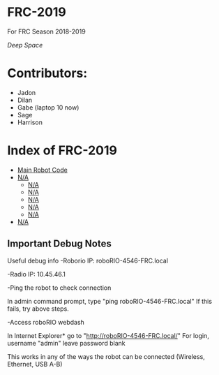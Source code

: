 # FRC-2019
For FRC Season 2018-2019

*Deep Space*

# Contributors:
- Jadon
- Dilan
- Gabe (laptop 10 now)
- Sage
- Harrison

# Index of FRC-2019
- [Main Robot Code]()
- [N/A]()
    - [N/A]()
    - [N/A]()
    - [N/A]()
    - [N/A]()
    - [N/A]()
- [N/A]()


## Important Debug Notes
Useful debug info
-Roborio IP: roboRIO-4546-FRC.local

-Radio IP: 10.45.46.1

-Ping the robot to check connection

In admin command prompt, type "ping roboRIO-4546-FRC.local" If this fails, try above steps.

-Access roboRIO webdash

In Internet Explorer* go to "http://roboRIO-4546-FRC.local/" For login, username "admin" leave password blank

This works in any of the ways the robot can be connected (Wireless, Ethernet, USB A-B)
